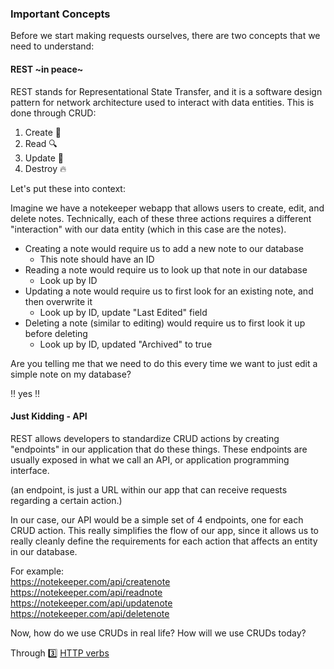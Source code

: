 ### Important Concepts

Before we start making requests ourselves, there are two concepts that we need to understand:


#### REST ~in peace~

REST stands for Representational State Transfer, and it is a software design pattern for network architecture used to interact with data entities. This is done through CRUD:

1. Create :hatching_chick:
2. Read :mag:
3. Update :pencil:
4. Destroy :fire: 

Let's put these into context:

Imagine we have a notekeeper webapp that allows users to create, edit, and delete notes. Technically, each of these three actions requires a different "interaction" with our data entity (which in this case are the notes). 

- Creating a note would require us to add a new note to our database
    - This note should have an ID
- Reading a note would require us to look up that note in our database
    - Look up by ID
- Updating a note would require us to first look for an existing note, and then overwrite it
    - Look up by ID, update "Last Edited" field
- Deleting a note (similar to editing) would require us to first look it up before deleting 
    - Look up by ID, updated "Archived" to true

Are you telling me that we need to do this every time we want to just edit a simple note on my database?

:bangbang: yes :bangbang:

#### Just Kidding - API

REST allows developers to standardize CRUD actions by creating "endpoints" in our application that do these things. These endpoints are usually exposed in what we call an API, or application programming interface.

(an endpoint, is just a URL within our app that can receive requests regarding a certain action.)

In our case, our API would be a simple set of 4 endpoints, one for each CRUD action. This really simplifies the flow of our app, since it allows us to really cleanly define the requirements for each action that affects an entity in our database. 

For example:  
https://notekeeper.com/api/createnote  
https://notekeeper.com/api/readnote  
https://notekeeper.com/api/updatenote  
https://notekeeper.com/api/deletenote  

Now, how do we use CRUDs in real life? How will we use CRUDs today?

Through :three: [HTTP verbs](https://github.com/partnerhero/node-workshop/blob/master/Module_9/verbs.md) 

